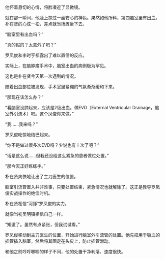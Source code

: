 他怀着恳切的心情，将脸凑近了显微镜。

就在那一瞬间，他脸上掠过一丝安心的神色。果然如他所料，第四脑室里有出血。朴在贤的心弦一松，差点就当场瘫坐下去。

“脑室里有出血吗？”

“真的假的？太意外了吧？”

罗凤俊和李时亨都露出了难以置信的反应。

实际上，在脑肿瘤手术中，脑室出血的病例极为罕见。

这也是朴在贤今天第一次遇到的情况。

随着出血部位被发现，手术室里紧绷的气氛渐渐缓和下来。

“那现在该怎么办？”

“看脑室没肿起来，应该是2级出血。做EVD（External Ventricular Drainage，脑室外引流术）吧。这个凤俊你来做。”

“我……我来吗？”

罗凤俊吃惊地结巴起来。

“你不是做过很多次EVD吗？少说也有十次了吧？”

“话是这么说……但我还没给这么紧急的患者做过处置。”

“那今天正好练练手。”

朴在贤爽快地让出了主刀医生的位置。

脑室引流管置入并非难事，只要处置结束，紧急情况也就解除了。这正是教导罗凤俊实战操作的绝佳时机。

朴在贤相信“河豚”罗凤俊的实力。

就像当初吴明镇相信自己一样。

“知道了。虽然有点紧张，但我试试看。”

罗凤俊移动到主刀医生的位置，开始进行脑室外引流管的处置。他先把用于吸血的插管插入脑室，然后将其固定在头皮上，防止插管滑动。

和他之前哼哼唧唧的样子不同，他的处置干净利落，速度很快。